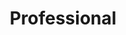 ---
layout: workhistory
title: Professional
description: This page includes a brief history of my work experience.
permalink: /professional/
nav: true
nav_order: 5
social: true # includes social icons at the bottom of the page
splitinformation: true
includedates: true
---